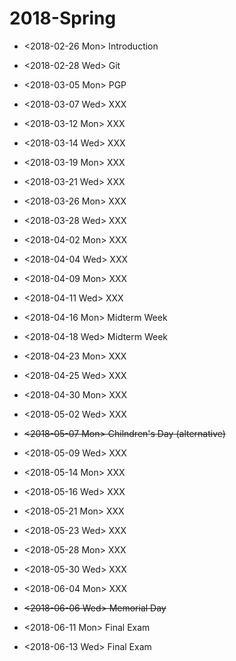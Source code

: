# 2018-Spring

- <2018-02-26 Mon> Introduction

- <2018-02-28 Wed> Git

- <2018-03-05 Mon> PGP

- <2018-03-07 Wed> XXX

- <2018-03-12 Mon> XXX

- <2018-03-14 Wed> XXX

- <2018-03-19 Mon> XXX

- <2018-03-21 Wed> XXX

- <2018-03-26 Mon> XXX

- <2018-03-28 Wed> XXX

- <2018-04-02 Mon> XXX

- <2018-04-04 Wed> XXX

- <2018-04-09 Mon> XXX

- <2018-04-11 Wed> XXX

- <2018-04-16 Mon> Midterm Week

- <2018-04-18 Wed> Midterm Week

- <2018-04-23 Mon> XXX

- <2018-04-25 Wed> XXX

- <2018-04-30 Mon> XXX

- <2018-05-02 Wed> XXX

- ~~<2018-05-07 Mon> Chilndren's Day (alternative)~~

- <2018-05-09 Wed> XXX

- <2018-05-14 Mon> XXX

- <2018-05-16 Wed> XXX

- <2018-05-21 Mon> XXX

- <2018-05-23 Wed> XXX

- <2018-05-28 Mon> XXX

- <2018-05-30 Wed> XXX

- <2018-06-04 Mon> XXX

- ~~<2018-06-06 Wed> Memorial Day~~

- <2018-06-11 Mon> Final Exam

- <2018-06-13 Wed> Final Exam
